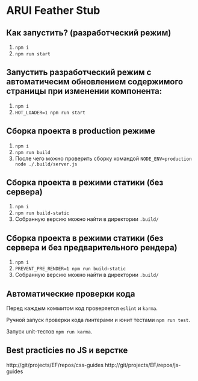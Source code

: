 ARUI Feather Stub
=================

Как запустить? (разработческий режим)
-------------------------------------

1. `npm i`
2. `npm run start`

Запустить разработческий режим с автоматичесим обновлением содержимого страницы при изменении компонента:
---------------------------------------------------------------------------------------------------------

1. `npm i`
2. `HOT_LOADER=1 npm run start `

Сборка проекта в production режиме
----------------------------------

1. `npm i`
2. `npm run build`
3. После чего можно проверить сборку командой `NODE_ENV=production node ./.build/server.js`

Сборка проекта в режими статики (без сервера)
---------------------------------------------

1. `npm i`
2. `npm run build-static`
3. Собранную версию можно найти в директории `.build/`

Сборка проекта в режими статики (без сервера и без предварительного рендера)
----------------------------------------------------------------------------

1. `npm i`
2. `PREVENT_PRE_RENDER=1 npm run build-static`
3. Собранную версию можно найти в директории `.build/`

Автоматические проверки кода
----------------------------

Перед каждым коммитом код проверяется `eslint` и `karma`.

Ручной запуск проверки кода линтерами и юнит тестами `npm run test`.

Запуск unit-тестов `npm run karma`.


Best practicies по JS и верстке
-------------------------------

http://git/projects/EF/repos/css-guides
http://git/projects/EF/repos/js-guides
